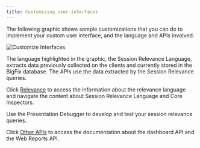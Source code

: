 ```yaml
---
title: Customizing user interfaces
---
```


The following graphic shows sample customizations that you can do to implement
your custom user interface, and the language and APIs involved.

![Customize Interfaces](/static/img/customize-interfaces.png)

The language highlighted in the graphic, the Session Relevance Language, extracts 
data previously collected on the clients and currently stored in the BigFix database.
The APIs use the data extracted by the Session Relevance queries.

Click [Relevance](/relevance/) to access the information about the relevance 
language and navigate the content about Session Relevance Language and Core 
Inspectors.

<!--Click [Presentation Debugger](/relevance/tools/presentation_debugger.html) to access 
a tool useful --> Use the Presentation Debugger to develop and test your session relevance queries.

Click [Other APIs](/other/) to access the documentation about the dashboard API and the Web Reports API.

<!--- Select [Use Case Scenarios](/use-cases/) in the main toolbar and then the name
of the scenario listed in the graphic to see the steps to run to implement it. --->
